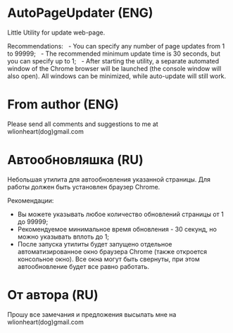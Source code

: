 # AutoPageUpdater (ENG)
 Little Utility for update web-page.

 Recommendations:
  - You can specify any number of page updates from 1 to 99999;
  - The recommended minimum update time is 30 seconds, but you can specify up to 1;
  - After starting the utility, a separate automated window of the Chrome browser will be launched (the console window will also open). All windows can be minimized, while auto-update will still work.

# From author (ENG)

 Please send all comments and suggestions to me at wlionheart(dog)gmail.com

# Автообновляшка (RU)
 Небольшая утилита для автообновления указанной страницы. Для работы должен быть установлен браузер Chrome.
 
 Рекомендации:
 - Вы можете указывать любое количество обновлений страницы от 1 до 99999;
 - Рекомендуемое минимальное время обновления - 30 секунд, но можно указывать вплоть до 1;
 - После запуска утилиты будет запущено отдельное автоматизированное окно браузера Chrome (также откроется консольное окно). Все окна могут быть свернуты, при этом автообновление будет все равно работать.
 
 # От автора (RU)
  Прошу все замечания и предложения высылать мне на wlionheart(dog)gmail.com
